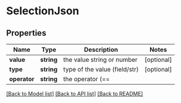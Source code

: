 # SelectionJson

## Properties
Name | Type | Description | Notes
------------ | ------------- | ------------- | -------------
**value** | **string** | the value string or number | [optional] 
**type** | **string** | type of the value (field/str) | [optional] 
**operator** | **string** | the operator (&#x3D;&#x3D; | ||) | [optional] 

[[Back to Model list]](../README.md#documentation-for-models) [[Back to API list]](../README.md#documentation-for-api-endpoints) [[Back to README]](../README.md)


